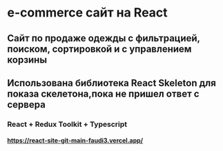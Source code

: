 #  e-commerce сайт на React
## Сайт по продаже одежды с фильтрацией, поиском, сортировкой и с управлением корзины
## Использована библиотека React Skeleton для показа скелетона,пока не пришел ответ с сервера
### React + Redux Toolkit + Typescript
#### https://react-site-git-main-faudi3.vercel.app/